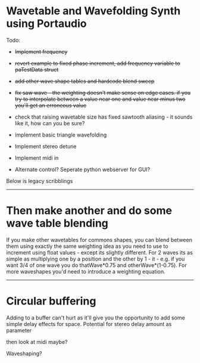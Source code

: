 # Wavetable and Wavefolding Synth using Portaudio



Todo: 

- ~~Implement frequency~~
- ~~revert example to fixed phase increment, add frequency variable to paTestData struct~~
- ~~add other wave shape tables and hardcode blend sweep~~
- ~~fix saw wave - the weighting doesn't make sense on edge cases. if you try to interpolate between a value near one and value near minus two you'll get an erroneous value~~
- check that raising wavetable size has fixed sawtooth aliasing - it sounds like it, how can you be sure?

- implement basic triangle wavefolding
- Implement stereo detune
- Implement midi in
- Alternate control? Seperate python webserver for GUI?


Below is legacy scribblings
_________
# Then make another and do some wave table blending
If you make other wavetables for commons shapes, you can blend between them using exactly the same weighting idea as you need to use to increment using float values - except its slightly different. For 2 waves its as simple as multiplying one by a position and the other by 1 - it - e.g. if you want 3/4 of one wave you do thatWave\*0.75 and otherWave\*(1-0.75). For more waveshapes you'd need to introduce a weighting equation.


___
# Circular buffering

Adding to a buffer can't hurt as it'll give you the opportunity to add some simple delay effects for space. Potential for stereo delay amount as parameter


then look at midi maybe?

Waveshaping?
